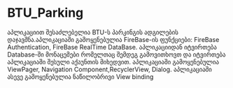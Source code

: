 # BTU_Parking



აპლიკაციით შესაძლებელია BTU-ს პარკინგის ადგილების
დაჯავშნა.აპლიკაციაში გამოყენებულია FireBase-ის ფუნქციები:
FireBase Authentication, FireBase RealTime DataBase.
აპლიკაციიდან იტვირთება Database-ში მონაცემები რომელთაც შემდეგ გამოვითხოვთ 
და იტვირთება აპლიკაციაში შესული აქაუნთის მიხედვით.
აპლიკაციაში გამოყენებულია ViewPager, Navigation Component,RecyclerView,
Dialog. აპლიკაციაში ასევე გამოყენებულია ნაწილობრივი View binding
